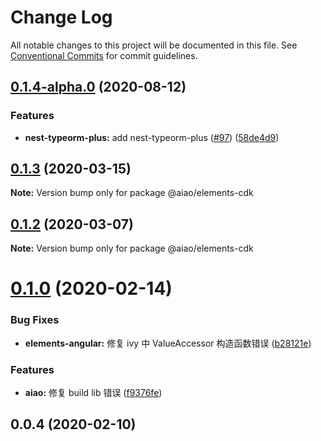 # Change Log

All notable changes to this project will be documented in this file. See [Conventional Commits](https://conventionalcommits.org) for commit guidelines.

## [0.1.4-alpha.0](https://github.com/aiao-io/aiao/compare/@aiao/elements-cdk@0.1.3...@aiao/elements-cdk@0.1.4-alpha.0) (2020-08-12)


### Features

* **nest-typeorm-plus:** add nest-typeorm-plus ([#97](https://github.com/aiao-io/aiao/issues/97)) ([58de4d9](https://github.com/aiao-io/aiao/commit/58de4d9f6595824d86f59d4018ea4065c84f58fa))





## [0.1.3](https://github.com/aiao-io/aiao/compare/@aiao/elements-cdk@0.1.2...@aiao/elements-cdk@0.1.3) (2020-03-15)

**Note:** Version bump only for package @aiao/elements-cdk

## [0.1.2](https://github.com/aiao-io/aiao/compare/@aiao/elements-cdk@0.1.0...@aiao/elements-cdk@0.1.2) (2020-03-07)

**Note:** Version bump only for package @aiao/elements-cdk

# [0.1.0](https://github.com/aiao-io/aiao/compare/@aiao/elements-cdk@0.0.4...@aiao/elements-cdk@0.1.0) (2020-02-14)

### Bug Fixes

- **elements-angular:** 修复 ivy 中 ValueAccessor 构造函数错误 ([b28121e](https://github.com/aiao-io/aiao/commit/b28121e0f9cd73a04130a856028e7465c55c22fb))

### Features

- **aiao:** 修复 build lib 错误 ([f9376fe](https://github.com/aiao-io/aiao/commit/f9376fe1a4823cf18965187a50bc8eaad16eadfd))

## 0.0.4 (2020-02-10)

